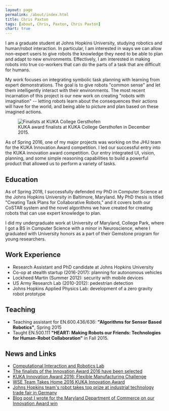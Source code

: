 ```yaml
---
layout: page
permalink: /about/index.html
title: Chris Paxton
tags: [about, Chris, Paxton, Chris Paxton]
chart: true
---
```


I am a graduate student at Johns Hopkins University, studying robotics and human/robot interaction. In particular, I am interested in ways we can allow non-expert users to give robots the knowledge they need to be able to plan and adapt to new environments. Effectively, I am interested in making robots into true co-workers that can do the parts of a task that are difficult for humans.

My work focuses on integrating symbolic task planning with learning from expert demonstrations. The goal is to give robots "common sense" and let them intelligently interact with their environments. The most recent incarnation of this project is our new work on creating "robots with imagination" -- letting robots learn about the consequences their actions will have for the world, and being able to picture and plan based on these imagined actions.

<figure>
  <img src="{{ site.url }}/public/kuka2016.jpg" alt="Finalists at KUKA College Gersthofen">
  <figcaption>KUKA award finalists at KUKA College Gersthofen in December 2015.</figcaption>
</figure>

As of Spring 2016, one of my major projects was working on the JHU team for the KUKA Innovation Award competition. I led our successful entry into the KUKA innovation award competition. Our entry integrated UI, vision, planning, and some simple reasoning capabilities to build a powerful product that allowed us to perform a variety of tasks.

## Education

As of Spring 2018, I successfully defended my PhD in Computer Science at the Johns Hopkins University in Baltimore, Maryland. My PhD thesis is titled "Creating Task Plans for Collaborative Robots," and it covers both our CoSTAR system and the novel algorithms we have created for creating robots that can use expert knowledge to plan.

I did my undergraduate work at University of Maryland, College Park, where I got a BS in Computer Science with a minor in Neuroscience, where I graduated with University honors as a part of their Gemstone program for young researchers.

## Work Experience

  * Research Assistant and PhD candidate at Johns Hopkins University
  * Co-op at stealth startup (2016-2017): planning for autonomous vehicles
  * Lockheed Martin (Summer 2012): security with mobile devices
  * US Army Research Lab (2010-2012): pedestrian detection
  * Johns Hopkins Applied Physics Lab: development of a zero gravity robot prototype

## Teaching

  * Teaching assistant for EN.600.436/636: __"Algorithms for Sensor Based Robotics"__, Spring 2015
  * Taught EN.500.111 __"HEART: Making Robots our Friends: Technologies for Human-Robot Collaboration"__ in Fall 2015.

## News and Links

  * [Computational Interaction and Robotics Lab](http://cirl.lcsr.jhu.edu/)
  * [The finalists of the Innovation Award 2016 have been selected](http://www.kuka-robotics.com/en/pressevents/news/NN_14012016_Innovative_Robot_applications_LBR_iiwa.htm)
  * [KUKA Innovation Award 2016: Flexible Manufacturing Challenge](https://www.kuka.com/en-DE/Press/Event%20calendar/Hannover%20Fair%202016/kuka-innovation-award)
  * [WSE Team Takes Home 2016 KUKA Innovation Award](https://www.cs.jhu.edu/2016/04/28/wsw-team-takes-home-2016-kuka-innovation-award/)
  * [Johns Hopkins team's robot takes top prize at industrial technology trade fair in Germany](http://hub.jhu.edu/2016/05/06/kuka-germany-engineering-team-win)
  * [Blog post I wrote for the Maryland Department of Commerce on our Innovation Award win](https://mdbiznews.commerce.maryland.gov/2016/06/jhu-robotics-team-wins-kuka-innovation-award/)
